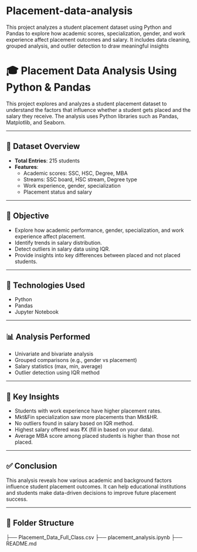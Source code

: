 # Placement-data-analysis
This project analyzes a student placement dataset using Python and Pandas to explore how academic scores, specialization, gender, and work experience affect placement outcomes and salary. It includes data cleaning, grouped analysis, and outlier detection to draw meaningful insights
# 🎓 Placement Data Analysis Using Python & Pandas

This project explores and analyzes a student placement dataset to understand the factors that influence whether a student gets placed and the salary they receive. The analysis uses Python libraries such as Pandas, Matplotlib, and Seaborn.

---

## 📁 Dataset Overview

- **Total Entries**: 215 students  
- **Features**:
  - Academic scores: SSC, HSC, Degree, MBA
  - Streams: SSC board, HSC stream, Degree type
  - Work experience, gender, specialization
  - Placement status and salary

---

## 🎯 Objective

- Explore how academic performance, gender, specialization, and work experience affect placement.
- Identify trends in salary distribution.
- Detect outliers in salary data using IQR.
- Provide insights into key differences between placed and not placed students.

---

## 🔧 Technologies Used

- Python
- Pandas
- Jupyter Notebook 

---

## 📊 Analysis Performed

- Univariate and bivariate analysis
- Grouped comparisons (e.g., gender vs placement)
- Salary statistics (max, min, average)
- Outlier detection using IQR method

---

## 📌 Key Insights

- Students with work experience have higher placement rates.
- Mkt&Fin specialization saw more placements than Mkt&HR.
- No outliers found in salary based on IQR method.
- Highest salary offered was ₹X (fill in based on your data).
- Average MBA score among placed students is higher than those not placed.

---


## ✅ Conclusion

This analysis reveals how various academic and background factors influence student placement outcomes. It can help educational institutions and students make data-driven decisions to improve future placement success.

---

## 📂 Folder Structure

├── Placement_Data_Full_Class.csv
├── placement_analysis.ipynb
├── README.md

